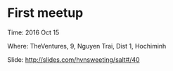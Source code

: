 # First meetup

Time: 2016 Oct 15

Where: TheVentures, 9, Nguyen Trai, Dist 1, Hochiminh

Slide: http://slides.com/hvnsweeting/salt#/40
